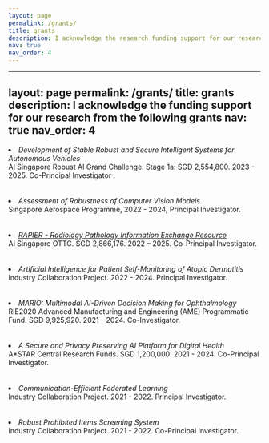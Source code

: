 ```yaml
---
layout: page
permalink: /grants/
title: grants
description: I acknowledge the research funding support for our research from the following grants
nav: true
nav_order: 4
---
```


---
layout: page
permalink: /grants/
title: grants
description: I acknowledge the funding support for our research from the following grants
nav: true
nav_order: 4
---

<li>
<i>Development of Stable Robust and Secure Intelligent Systems for Autonomous Vehicles</i><br>
AI Singapore Robust AI Grand Challenge. Stage 1a: SGD 2,554,800. 2023 - 2025. Co-Principal Investigator .</li><br><br>

<li>
<i>Assessment of Robustness of Computer Vision Models</i><br>
Singapore Aerospace Programme, 2022 - 2024, Principal Investigator.</li><br><br>

<li>
<i><a href="https://aisingapore.org/ottc-call-awardees/rapier-radiology-pathology-information-exchange-resource/">RAPIER - Radiology Pathology Information Exchange Resource</a></i><br>
AI Singapore OTTC. SGD 2,866,176. 2022 – 2025. Co-Principal Investigator.</li><br><br>

<li>
<i>Artificial Intelligence for Patient Self-Monitoring of Atopic Dermatitis</i><br>
Industry Collaboration Project. 2022 - 2024. Principal Investigator.</li><br><br>

<li>
<i>MARIO: Multimodal AI-Driven Decision Making for Ophthalmology</i><br>
RIE2020 Advanced Manufacturing and Engineering (AME) Programmatic Fund. SGD 9,925,920. 2021 - 2024. Co-Investigator.</li><br><br>

<li>
<i>A Secure and Privacy Preserving AI Platform for Digital Health</i><br>
A*STAR Central Research Funds. SGD 1,200,000. 2021 - 2024. Co-Principal Investigator.</li><br><br>

<li>
<i>Communication-Efficient Federated Learning</i><br>
Industry Collaboration Project. 2021 - 2022. Principal Investigator.</li><br><br>

<li>
<i>Robust Prohibited Items Screening System</i><br>
Industry Collaboration Project. 2021 - 2022. Co-Principal Investigator.</li><br><br>

